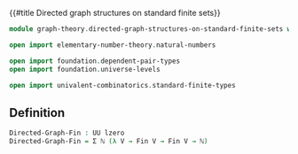 {{#title  Directed graph structures on standard finite sets}}

```agda
module graph-theory.directed-graph-structures-on-standard-finite-sets where

open import elementary-number-theory.natural-numbers

open import foundation.dependent-pair-types
open import foundation.universe-levels

open import univalent-combinatorics.standard-finite-types
```

## Definition

```agda
Directed-Graph-Fin : UU lzero
Directed-Graph-Fin = Σ ℕ (λ V → Fin V → Fin V → ℕ)
```
